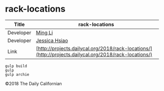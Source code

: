 # rack-locations

| Title | rack-locations |
|-|-|
| Developer    | [Ming Li](mingyli@berkeley.edu) |
| Developer    | [Jessica Hsiao](jessicahsiao@berkeley.edu) |
| Link | [http://projects.dailycal.org/2018/rack-locations/](http://projects.dailycal.org/2018/rack-locations/) |

```
gulp build
gulp
gulp archie
```

©2018 The Daily Californian
